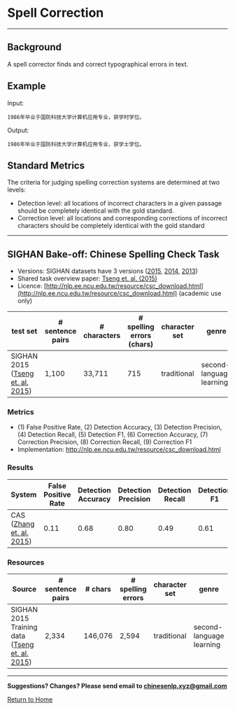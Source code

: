 # Spell Correction

---

## Background

A spell corrector finds and correct typographical errors in text.


## Example

Input:

```
1986年毕业于国防科技大学计算机应用专业，获学时学位。
```

Output:

```
1986年毕业于国防科技大学计算机应用专业，获学士学位。
```

## Standard Metrics
The criteria for judging spelling correction systems are determined at two levels: 
* Detection level: all locations of incorrect characters in a given passage should be completely identical with the gold standard.  
* Correction level: all locations and corresponding corrections of incorrect characters should be completely identical with the gold standard


---

## SIGHAN Bake-off: Chinese Spelling Check Task

* Versions: SIGHAN datasets have 3 versions ([2015](http://anthology.aclweb.org/W/W15/W15-3106.pdf), [2014](http://anthology.aclweb.org/W/W14/W14-6820.pdf), [2013](http://anthology.aclweb.org/W/W13/W13-4406.pdf))
* Shared task overview paper: [Tseng et. al. (2015)](http://anthology.aclweb.org/W/W15/W15-3106.pdf) 
* Licence: [http://nlp.ee.ncu.edu.tw/resource/csc_download.html](http://nlp.ee.ncu.edu.tw/resource/csc_download.html) (academic use only)
  
| test set | # sentence pairs | # characters | # spelling errors (chars) | character set | genre |
| --- | --- | --- | --- | --- | --- |
| SIGHAN 2015 ([Tseng et. al. 2015](http://aclweb.org/anthology/W15-3106))| 1,100 | 33,711 | 715 | traditional | second-language learning | 

  
  
  
### Metrics


* (1) False Positive Rate, (2) Detection Accuracy, (3) Detection Precision, (4) Detection Recall, (5) Detection F1, (6) Correction Accuracy, (7) Correction Precision, (8) Correction Recall, (9) Correction F1
* Implementation: http://nlp.ee.ncu.edu.tw/resource/csc_download.html 

### Results

| System | False Positive Rate | Detection Accuracy | Detection Precision | Detection Recall| Detection F1| Correction Accuracy | Correction Precision | Correction Recall | Correction F1| 
| --- | --- | --- | --- | --- | --- | --- | --- | --- | --- | 
| CAS ([Zhang et. al. 2015](http://aclweb.org/anthology/W15-3107))| 0.11 | 0.68 | 0.80 | 0.49 | 0.61 | 0.68| 0.80 | 0.47 | 0.59 |
 
### Resources

  | Source | # sentence pairs | # chars | # spelling errors | character set | genre |
  | --- | --- | --- | --- | --- | --- |
  | SIGHAN 2015 Training data ([Tseng et. al. 2015](http://aclweb.org/anthology/W15-3106)) | 2,334  | 146,076 | 2,594 | traditional | second-language learning|

---

**Suggestions? Changes? Please send email to [chinesenlp.xyz@gmail.com](mailto:chinesenlp.xyz@gmail.com)**

[Return to Home](../index.md)

